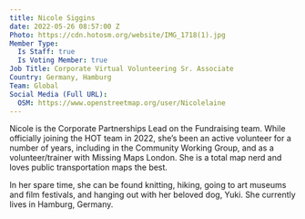 ```yaml
---
title: Nicole Siggins
date: 2022-05-26 08:57:00 Z
Photo: https://cdn.hotosm.org/website/IMG_1718(1).jpg
Member Type:
  Is Staff: true
  Is Voting Member: true
Job Title: Corporate Virtual Volunteering Sr. Associate
Country: Germany, Hamburg
Team: Global
Social Media (Full URL):
  OSM: https://www.openstreetmap.org/user/Nicolelaine
---
```


Nicole is the Corporate Partnerships Lead on the Fundraising team. While officially joining the HOT team in 2022, she’s been an active volunteer for a number of years, including in the Community Working Group, and as a volunteer/trainer with Missing Maps London. She is a total map nerd and loves public transportation maps the best.

In her spare time, she can be found knitting, hiking, going to art museums and film festivals, and hanging out with her beloved dog, Yuki. She currently lives in Hamburg, Germany.